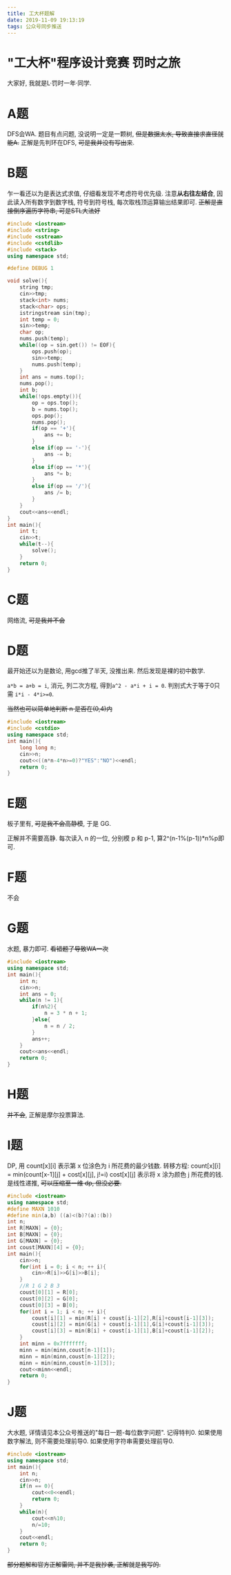 ```yaml
---
title: 工大杯题解
date: 2019-11-09 19:13:19
tags: 公众号同步推送
---
```

# "工大杯"程序设计竞赛 罚时之旅

大家好, 我就是L·罚时一年·同学.

# A题
DFS会WA.
题目有点问题, 没说明一定是一颗树, ~~但是数据太水, 导致直接求直径就能A.~~ 正解是先判环在DFS, ~~可是我并没有写出来~~.

# B题

乍一看还以为是表达式求值, 仔细看发现不考虑符号优先级. 注意**从右往左结合**, 因此读入所有数字到数字栈, 符号到符号栈, 每次取栈顶运算输出结果即可.
~~正解是直接倒序遍历字符串, 可是STL大法好~~


```cpp
#include <iostream>
#include <string>
#include <sstream>
#include <cstdlib>
#include <stack>
using namespace std;

#define DEBUG 1

void solve(){
    string tmp;
    cin>>tmp;
    stack<int> nums;
    stack<char> ops;
    istringstream sin(tmp);
    int temp = 0;
    sin>>temp;
    char op;
    nums.push(temp);
    while((op = sin.get()) != EOF){
        ops.push(op);
        sin>>temp;
        nums.push(temp);
    }
    int ans = nums.top();
    nums.pop();
    int b;
    while(!ops.empty()){
        op = ops.top();
        b = nums.top();
        ops.pop();
        nums.pop();
        if(op == '+'){
            ans += b;
        }
        else if(op == '-'){
            ans -= b;
        }
        else if(op == '*'){
            ans *= b;
        }
        else if(op == '/'){
            ans /= b;
        }
    }
    cout<<ans<<endl;
}
int main(){
    int t;
    cin>>t;
    while(t--){
        solve();
    }
    return 0;
}

```

# C题

网络流, ~~可是我并不会~~

# D题

最开始还以为是数论, 用gcd推了半天, 没推出来. 然后发现是裸的初中数学.

`a*b = a+b = i`, 消元, 列二次方程, 得到`a^2 - a*i + i = 0`. 判别式大于等于0只需 `i*i - 4*i>=0`.

~~当然也可以简单地判断 n 是否在(0,4)内~~
```cpp
#include <iostream>
#include <cstdio>
using namespace std;
int main(){
    long long n;
    cin>>n;
    cout<<((n*n-4*n>=0)?"YES":"NO")<<endl;
    return 0;
}
```
# E题

板子里有, ~~可是我不会高静模~~, 于是 GG.

正解并不需要高静. 每次读入 n 的一位, 分别模 p 和 p-1, 算2^(n-1%(p-1))*n%p即可.

# F题

不会

# G题

水题, 暴力即可. ~~看错题了导致WA一次~~
```cpp
#include <iostream>
using namespace std;
int main(){
    int n;
    cin>>n;
    int ans = 0;
    while(n != 1){
        if(n%2){
            n = 3 * n + 1;
        }else{
            n = n / 2;
        }
        ans++;
    }
    cout<<ans<<endl;
    return 0;
}

```

# H题

~~并不会~~, 正解是摩尔投票算法.

# I题

DP, 用 count[x][i] 表示第 x 位涂色为 i 所花费的最少钱数.
转移方程: count[x][i] = min(count[x-1][j] + cost[x][j], j!=i) cost[x][j] 表示将 x 涂为颜色 j 所花费的钱.
是线性递推, ~~可以压缩至一维 dp, 但没必要.~~
```cpp
#include <iostream>
using namespace std;
#define MAXN 1010
#define min(a,b) ((a)<(b)?(a):(b))
int n;
int R[MAXN] = {0};
int B[MAXN] = {0};
int G[MAXN] = {0};
int coust[MAXN][4] = {0};
int main(){
    cin>>n;
    for(int i = 0; i < n; ++ i){
        cin>>R[i]>>G[i]>>B[i];
    }
    //R 1 G 2 B 3
    coust[0][1] = R[0];
    coust[0][2] = G[0];
    coust[0][3] = B[0];
    for(int i = 1; i < n; ++ i){
        coust[i][1] = min(R[i] + coust[i-1][2],R[i]+coust[i-1][3]);
        coust[i][2] = min(G[i] + coust[i-1][1],G[i]+coust[i-1][3]);
        coust[i][3] = min(B[i] + coust[i-1][1],B[i]+coust[i-1][2]);
    }
    int minn = 0x7fffffff;
    minn = min(minn,coust[n-1][1]);
    minn = min(minn,coust[n-1][2]);
    minn = min(minn,coust[n-1][3]);
    cout<<minn<<endl;
    return 0;
}

```

# J题

大水题, 详情请见本公众号推送的"每日一题-每位数字问题". 
记得特判0.
如果使用数字解法, 则不需要处理前导0. 如果使用字符串需要处理前导0.
```cpp
#include <iostream>
using namespace std;
int main(){
    int n;
    cin>>n;
    if(n == 0){
        cout<<0<<endl;
        return 0;
    }
    while(n){
        cout<<n%10;
        n/=10;
    }
    cout<<endl; 
    return 0;
}

```
~~部分题解和官方正解雷同, 并不是我抄袭, 正解就是我写的.~~